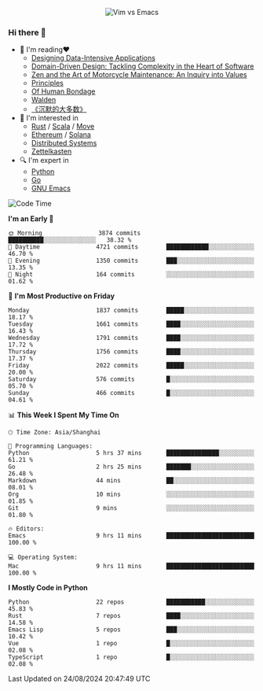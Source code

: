 <p align="center">
    <img src="https://gist.githubusercontent.com/coldnight/e696baffb094e71c96cb302118878eae/raw/40ea5053a6f66cc65f90f437e4173497da225958/banner.gif" alt="Vim vs Emacs" />
</p>

### Hi there 👋

- 📖 I'm reading❤️
    + [Designing Data-Intensive Applications](https://www.oreilly.com/library/view/designing-data-intensive-applications/9781491903063/)
    + [Domain-Driven Design: Tackling Complexity in the Heart of Software](https://www.dddcommunity.org/book/evans_2003/)
    + [Zen and the Art of Motorcycle Maintenance: An Inquiry into Values](https://en.wikipedia.org/wiki/Zen_and_the_Art_of_Motorcycle_Maintenance)
    + [Principles](https://www.principles.com/)
    + [Of Human Bondage](https://en.wikipedia.org/wiki/Of_Human_Bondage)
    + [Walden](https://en.wikipedia.org/wiki/Walden)
    + [《沉默的大多数》](https://en.wikipedia.org/wiki/Silent_majority)
- 🌱 I'm interested in
    + [Rust](https://www.rust-lang.org/) / [Scala](https://www.scala-lang.org/) / [Move](https://github.com/move-language/move/)
    + [Ethereum](https://ethereum.org/en/) / [Solana](https://solana.com/)
	+ [Distributed Systems](https://www.linuxzen.com/notes/topics/20200320174417_%E5%88%86%E5%B8%83%E5%BC%8F/)
	+ [Zettelkasten](https://www.linuxzen.com/notes/notes/20220120080920-slip_box/)
- 🔍 I'm expert in
    + [Python](https://www.python.org/)
    + [Go](https://go.dev/)
    + [GNU Emacs](https://www.gnu.org/software/emacs/)

<!--START_SECTION:waka-->
![Code Time](http://img.shields.io/badge/Code%20Time-3%2C126%20hrs%2042%20mins-blue)

**I'm an Early 🐤** 

```text
🌞 Morning                3874 commits        ██████████░░░░░░░░░░░░░░░   38.32 % 
🌆 Daytime                4721 commits        ████████████░░░░░░░░░░░░░   46.70 % 
🌃 Evening                1350 commits        ███░░░░░░░░░░░░░░░░░░░░░░   13.35 % 
🌙 Night                  164 commits         ░░░░░░░░░░░░░░░░░░░░░░░░░   01.62 % 
```
📅 **I'm Most Productive on Friday** 

```text
Monday                   1837 commits        █████░░░░░░░░░░░░░░░░░░░░   18.17 % 
Tuesday                  1661 commits        ████░░░░░░░░░░░░░░░░░░░░░   16.43 % 
Wednesday                1791 commits        ████░░░░░░░░░░░░░░░░░░░░░   17.72 % 
Thursday                 1756 commits        ████░░░░░░░░░░░░░░░░░░░░░   17.37 % 
Friday                   2022 commits        █████░░░░░░░░░░░░░░░░░░░░   20.00 % 
Saturday                 576 commits         █░░░░░░░░░░░░░░░░░░░░░░░░   05.70 % 
Sunday                   466 commits         █░░░░░░░░░░░░░░░░░░░░░░░░   04.61 % 
```


📊 **This Week I Spent My Time On** 

```text
🕑︎ Time Zone: Asia/Shanghai

💬 Programming Languages: 
Python                   5 hrs 37 mins       ███████████████░░░░░░░░░░   61.21 % 
Go                       2 hrs 25 mins       ███████░░░░░░░░░░░░░░░░░░   26.48 % 
Markdown                 44 mins             ██░░░░░░░░░░░░░░░░░░░░░░░   08.01 % 
Org                      10 mins             ░░░░░░░░░░░░░░░░░░░░░░░░░   01.85 % 
Git                      9 mins              ░░░░░░░░░░░░░░░░░░░░░░░░░   01.80 % 

🔥 Editors: 
Emacs                    9 hrs 11 mins       █████████████████████████   100.00 % 

💻 Operating System: 
Mac                      9 hrs 11 mins       █████████████████████████   100.00 % 
```

**I Mostly Code in Python** 

```text
Python                   22 repos            ███████████░░░░░░░░░░░░░░   45.83 % 
Rust                     7 repos             ████░░░░░░░░░░░░░░░░░░░░░   14.58 % 
Emacs Lisp               5 repos             ███░░░░░░░░░░░░░░░░░░░░░░   10.42 % 
Vue                      1 repo              █░░░░░░░░░░░░░░░░░░░░░░░░   02.08 % 
TypeScript               1 repo              █░░░░░░░░░░░░░░░░░░░░░░░░   02.08 % 
```




 Last Updated on 24/08/2024 20:47:49 UTC
<!--END_SECTION:waka-->
